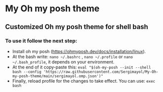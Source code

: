 # My Oh my posh theme
## Customized Oh my posh theme for shell bash
### To use it follow the next step:
- Install oh my posh (https://ohmyposh.dev/docs/installation/linux).
- At the bash write: ```nano ~/.bashrc``` , ```nano ~/.profile``` or ```nano ~/.bash_profile```, it depends on your environment. 
- At the end of it copy-paste this: ```eval "$(oh-my-posh --init --shell bash --config 'https://raw.githubusercontent.com/Sergimayol/My-Oh-my-posh-theme/main/sergimayol.omp.json')"```
- Finally, reload profile for the changes to take effect. You can use: ```exec bash```